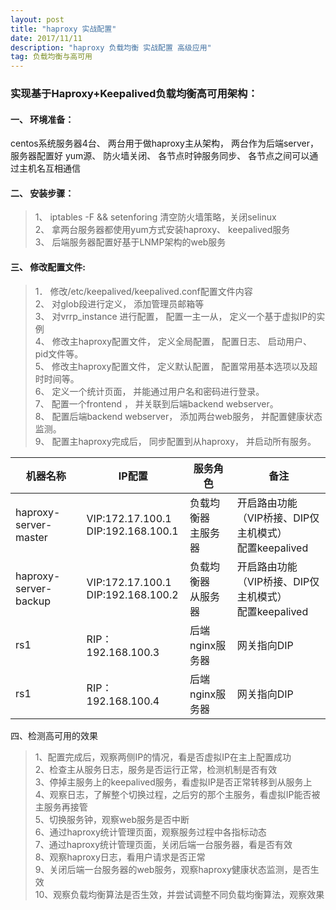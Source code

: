 ```yaml
---
layout: post
title: "haproxy 实战配置"
date: 2017/11/11
description: "haproxy 负载均衡 实战配置 高级应用"
tag: 负载均衡与高可用
---
```


### 实现基于Haproxy+Keepalived负载均衡高可用架构： ###

#### 一、 环境准备： ####
centos系统服务器4台、 两台用于做haproxy主从架构， 两台作为后端server， 服务器配置好
yum源、 防火墙关闭、 各节点时钟服务同步、 各节点之间可以通过主机名互相通信
#### 二、 安装步骤： ####

> 1、 iptables -F && setenforing 清空防火墙策略，关闭selinux  
> 2、 拿两台服务器都使用yum方式安装haproxy、 keepalived服务   
> 3、 后端服务器配置好基于LNMP架构的web服务  
#### 三、 修改配置文件: ####
> 1． 修改/etc/keepalived/keepalived.conf配置文件内容  
> 2、 对glob段进行定义， 添加管理员邮箱等  
> 3、 对vrrp_instance 进行配置， 配置一主一从， 定义一个基于虚拟IP的实例  
> 4、 修改主haproxy配置文件， 定义全局配置， 配置日志、 启动用户、 pid文件等。  
> 5、 修改主haproxy配置文件， 定义默认配置， 配置常用基本选项以及超时时间等。  
> 6、 定义一个统计页面， 并能通过用户名和密码进行登录。  
> 7、 配置一个frontend ， 并关联到后端backend webserver。  
> 8、 配置后端backend webserver， 添加两台web服务， 并配置健康状态监测。  
> 9、 配置主haproxy完成后， 同步配置到从haproxy， 并启动所有服务。  

|机器名称|IP配置|服务角色|备注|
|-|-|-|-|
|haproxy-server-master|VIP:172.17.100.1<br>DIP:192.168.100.1|负载均衡器<br>主服务器|开启路由功能（VIP桥接、DIP仅主机模式）<br>配置keepalived|
|haproxy-server-backup|VIP:172.17.100.1<br>DIP:192.168.100.2|负载均衡器<br>从服务器|开启路由功能（VIP桥接、DIP仅主机模式）<br>配置keepalived|
|rs1|RIP：192.168.100.3|后端nginx服务器|网关指向DIP|
|rs1|RIP：192.168.100.4|后端nginx服务器|网关指向DIP|

四、检测高可用的效果

> 1、配置完成后，观察两侧IP的情况，看是否虚拟IP在主上配置成功  
> 2、检查主从服务日志，服务是否运行正常，检测机制是否有效  
> 3、停掉主服务上的keepalived服务，看虚拟IP是否正常转移到从服务上  
> 4、观察日志，了解整个切换过程，之后穷的那个主服务，看虚拟IP能否被主服务再接管   
> 5、切换服务钟，观察web服务是否中断  
> 6、通过haproxy统计管理页面，观察服务过程中各指标动态  
> 7、通过haproxy统计管理页面，关闭后端一台服务器，看是否有效  
> 8、观察haproxy日志，看用户请求是否正常  
> 9、关闭后端一台服务器的web服务，观察haproxy健康状态监测，是否生效  
> 10、观察负载均衡算法是否生效，并尝试调整不同负载均衡算法，观察效果  